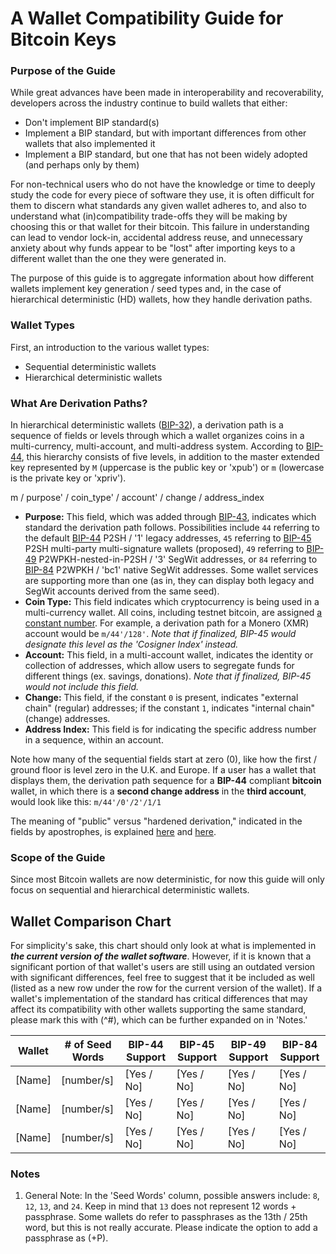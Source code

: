 # A Wallet Compatibility Guide for Bitcoin Keys

### Purpose of the Guide
While great advances have been made in interoperability and recoverability, developers across the industry continue to build wallets that either:
+ Don't implement BIP standard(s)
+ Implement a BIP standard, but with important differences from other wallets that also implemented it
+ Implement a BIP standard, but one that has not been widely adopted (and perhaps only by them)

For non-technical users who do not have the knowledge or time to deeply study the code for every piece of software they use, it is often difficult for them to discern what standards any given wallet adheres to, and also to understand what (in)compatibility trade-offs they will be making by choosing this or that wallet for their bitcoin. This failure in understanding can lead to vendor lock-in, accidental address reuse, and unnecessary anxiety about why funds appear to be "lost" after importing keys to a different wallet than the one they were generated in.

The purpose of this guide is to aggregate information about how different wallets implement key generation / seed types and, in the case of hierarchical deterministic (HD) wallets, how they handle derivation paths.

### Wallet Types
First, an introduction to the various wallet types:

+ Sequential deterministic wallets
+ Hierarchical deterministic wallets

### What Are Derivation Paths?
In hierarchical deterministic wallets ([BIP-32](https://github.com/bitcoin/bips/blob/master/bip-0032.mediawiki)), a derivation path is a sequence of fields or levels through which a wallet organizes coins in a multi-currency, multi-account, and multi-address system. According to [BIP-44](https://github.com/bitcoin/bips/blob/master/bip-0044.mediawiki), this hierarchy consists of five levels, in addition to the master extended key represented by `M` (uppercase is the public key or 'xpub') or `m` (lowercase is the private key or 'xpriv').

m / purpose' / coin_type' / account' / change / address_index

+ **Purpose:** This field, which was added through [BIP-43](https://github.com/bitcoin/bips/blob/master/bip-0043.mediawiki), indicates which standard the derivation path follows. Possibilities include `44` referring to the default [BIP-44](https://github.com/bitcoin/bips/blob/master/bip-0044.mediawiki) P2SH / '1' legacy addresses, `45` referring to [BIP-45](https://github.com/bitcoin/bips/blob/master/bip-0045.mediawiki) P2SH multi-party multi-signature wallets (proposed), `49` referring to [BIP-49](https://github.com/bitcoin/bips/blob/master/bip-0049.mediawiki) P2WPKH-nested-in-P2SH / '3' SegWit addresses, or `84` referring to [BIP-84](https://github.com/bitcoin/bips/blob/master/bip-0084.mediawiki) P2WPKH / 'bc1' native SegWit addresses. Some wallet services are supporting more than one (as in, they can display both legacy and SegWit accounts derived from the same seed).
+ **Coin Type:** This field indicates which cryptocurrency is being used in a multi-currency wallet. All coins, including testnet bitcoin, are assigned [a constant number](https://github.com/satoshilabs/slips/blob/master/slip-0044.md). For example, a derivation path for a Monero (XMR) account would be `m/44'/128'`. *Note that if finalized, BIP-45 would designate this level as the 'Cosigner Index' instead.*
+ **Account:** This field, in a multi-account wallet, indicates the identity or collection of addresses, which allow users to segregate funds for different things (ex. savings, donations). *Note that if finalized, BIP-45 would not include this field.*
+ **Change:** This field, if the constant `0` is present, indicates "external chain" (regular) addresses; if the constant `1`, indicates "internal chain" (change) addresses.
+ **Address Index:** This field is for indicating the specific address number in a sequence, within an account.

Note how many of the sequential fields start at zero (0), like how the first / ground floor is level zero in the U.K. and Europe. If a user has a wallet that displays them, the derivation path sequence for a **BIP-44** compliant **bitcoin** wallet, in which there is a **second change address** in the **third account**, would look like this: `m/44'/0'/2'/1/1`

The meaning of "public" versus "hardened derivation," indicated in the fields by apostrophes, is explained [here](https://medium.com/@sevcsik/working-with-bitcoin-hd-wallets-ii-deriving-public-keys-c48341629388) and [here](https://bitcoin.stackexchange.com/questions/62533/key-derivation-in-hd-wallets-using-the-extended-private-key-vs-hardened-derivati?rq=1).

### Scope of the Guide
Since most Bitcoin wallets are now deterministic, for now this guide will only focus on sequential and hierarchical deterministic wallets.

## Wallet Comparison Chart

For simplicity's sake, this chart should only look at what is implemented in **_the current version of the wallet software_**. However, if it is known that a significant portion of that wallet's users are still using an outdated version with significant differences, feel free to suggest that it be included as well (listed as a new row under the row for the current version of the wallet). If a wallet's implementation of the standard has critical differences that may affect its compatibility with other wallets supporting the same standard, please mark this with (^#), which can be further expanded on in 'Notes.'

   Wallet    | # of Seed Words | BIP-44 Support | BIP-45 Support | BIP-49 Support | BIP-84 Support |
------------ | --------------- | -------------- | -------------- | -------------- | -------------- |
   [Name]    |     [number/s]  |    [Yes / No]  |   [Yes / No]   |   [Yes / No]   |   [Yes / No]   |
   [Name]    |     [number/s]  |    [Yes / No]  |   [Yes / No]   |   [Yes / No]   |   [Yes / No]   |
   [Name]    |     [number/s]  |    [Yes / No]  |   [Yes / No]   |   [Yes / No]   |   [Yes / No]   |

### Notes

1. General Note: In the 'Seed Words' column, possible answers include: `8`, `12`, `13`, and `24`. Keep in mind that `13` does not represent 12 words + passphrase. Some wallets do refer to passphrases as the 13th / 25th word, but this is not really accurate. Please indicate the option to add a passphrase as (+P).
